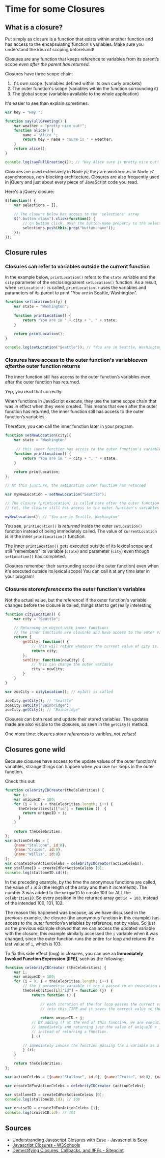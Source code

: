 # Time for some Closures 

## What is a closure?

Put simply as closure is a function that exists within another function and has access to the encapsulating function's variables. Make sure you understand the idea of scoping beforehand!

Closures are any function that keeps reference to variables from its parent’s scope *even after the parent has returned*.

Closures have three scope chain:
1. It's own scope. (variables defined within its own curly brackets)
2. The outer function's scope (variables within the function surrounding it)
3. The global scope (variables available to the whole application)

It's easier to see than explain sometimes:

```javascript
var hey = "Hey ";

function sayFullGreeting() {
    var weather = "pretty nice out!";
    function alice() {
        name = "Alice ";
        return hey + name + "sure is " + weather;
    }
    return alice();
}

console.log(sayFullGreeting()); // "Hey Alice sure is pretty nice out!
```

Closures are used extensively in Node.js; they are workhorses in Node.js’ asynchronous, non-blocking architecture. Closures are also frequently used in jQuery and just about every piece of JavaScript code you read.

Here's a jQuery closure:

```javascript
$(function() {
    var selections = [];
    
    // The closure below has access to the 'selections' array
    $(".button-class").click(function() {
        // on button click, push the button-name property to the selections array
        selections.push(this.prop("button-name"));
    });
});
```

## Closure rules

### Closures can refer to variables outside the current function

In the example below, `printLocation()` refers to the `state` variable and the `city` parameter of the enclosing/parent `setLocation()` function. As a result, when `setLocation()` is called, `printLocation()` uses the variables and parameters of its parent to print "You are in Seattle, Washington".

```javascript
function setLocation(city) {
    var state = "Washington";
    
    function printLocation() {
        return "You are in " + city + ", " + state;
    }
    
    return printLocation();
}

console.log(setLocation("Seattle")); // "You are in Seattle, Washington"
```


### Closures have access to the outer function's variable*even after*the outer function returns 

The inner function still has access to the outer function’s variables even after the outer function has returned. 

Yep, you read that correctly. 

When functions in JavaScript execute, they use the same scope chain that was in effect when they were created. This means that even after the outer function has returned, the inner function still has access to the outer function’s variables. 

Therefore, you can call the inner function later in your program. 

```javascript
function setNewLocation(city){
    var state = "Washington"
    
     // this inner function has access to the outer function's variables, including the parameter​
    function printLocation() {
        return "You are in " + city + ", " + state;
    }
    
    return printLocation;
};

// At this juncture, the setLocation outer function has returned

var myNewLocation = setNewLocation("Seattle");

// The closure (printLocation) is called here after the outer function has returned above​
// Yet, the closure still has access to the outer function's variables and parameter​

myNewLocation(); // "You are in Seattle, Washington"
```

You see, `printLocation()` is *returned* inside the outer `setLocation()` function instead of being immediately called. The value of `currentLocation` is in the inner `printLocation()` function.

The inner `printLocation()` gets executed outside of its lexical scope and still "remembers" its variable (`state`) and parameter (`city`) even though `setLocation()` has completed.

Closures remember their surrounding scope (the outer function) even when it's executed outside its lexical scope! You can call it at any time later in your program!

### Closures store*references*to the outer function's variables

Not the actual value, but the reference! If the outer function's variable changes before the closure is called, things start to get really interesting

```javascript
function cityLocation() {
    var city = "Seattle";
    
    // Returning an object with inner functions
    // The inner functions are closures and have access to the outer vars
    return {
        getCity: function() {
            // This will return whatever the current value of city is.
            return city;
        },
        setCity: function(newCity) {
            // This can change the outer variable
            city = newCity;
        }
    }
}

var zoeCity = cityLocation(); // myId() is called

zoeCity.getCity(); // "Seattle"
zoeCity.setCity("Bainbridge");
zoeCity.getCity(); // "Bainbridge"
```

Closures can both read and update their stored variables. The updates made are also visible to the closures, as seen in the `getCity()` method.

One more time: closures store *references* to varibles, *not values*!

## Closures gone wild

Because closures have access to the update values of the outer function's variables, strange things can happen when you use `for` loops in the outer function.

Check this out:

```javascript
function celebrityIDCreator(theCelebrities) {
    var i;
    var uniqueID = 100;
    for (i = 0; i < theCelebrities.length; i++) {
      theCelebrities[i]["id"] = function ()  {
        return uniqueID + i;
      }
    }
    
    return theCelebrities;
};
var actionCelebs = [
    {name:"Stallone", id:0}, 
    {name:"Cruise", id:0}, 
    {name:"Willis", id:0}
];
var createIdForActionCelebs = celebrityIDCreator(actionCelebs);
var stalloneID = createIdForActionCelebs [0];
console.log(stalloneID.id());
```
In the preceding example, by the time the anonymous functions are called, the value of `i` is 3 (the length of the array and then it increments). The number 3 was added to the `uniqueID` to create 103 for ALL the `celebritiesID`. So every position in the returned array get `id = 103`, instead of the intended 100, 101, 102.

The reason this happened was because, as we have discussed in the previous example, the closure (the anonymous function in this example) has access to the outer function’s variables by reference, not by value. So just as the previous example showed that we can access the updated variable with the closure, this example similarly accessed the `i` variable when it was changed, since the outer function runs the entire `for` loop and returns the last value of `i`, which is 103.

To fix this side effect (bug) in closures, you can use an **Immediately Invoked Function Expression (IIFE)**, such as the following:

```javascript
function celebrityIDCreator (theCelebrities) {
    var i;
    var uniqueID = 100;
    for (i = 0; i < theCelebrities.length; i++) {
        // the j parametric variable is the i passed in on invocation of this IIFE
        theCelebrities[i]["id"] = function (j)  { 
            return function () {
                
                // each iteration of the for loop passes the current value of i
                // into this IIFE and it saves the correct value to the array
            
                return uniqueID + j;
            // BY adding () at the end of this function, we are executing it
            // immediately and returning just the value of uniqueID + j,
            // instead of returning a function.
            } ()
            
        // immediately invoke the function passing the i variable as a parameter
        } (i);
    }

    return theCelebrities;
};

var actionCelebs = [{name:"Stallone", id:0}, {name:"Cruise", id:0}, {name:"Willis", id:0}];

var createIdForActionCelebs = celebrityIDCreator (actionCelebs);

var stalloneID = createIdForActionCelebs [0];
console.log(stalloneID.id); // 100

var cruiseID = createIdForActionCelebs [1];
console.log(cruiseID.id); // 101
```

## Sources

* [Understranding Javascript Closures with Ease - Javascript is Sexy](http://javascriptissexy.com/understand-javascript-closures-with-ease/)
* [Javascript Closures - W3Schools](https://www.w3schools.com/js/js_function_closures.asp)
* [Demystifying Closures, Callbacks, and IIFEs - Sitepoint](https://www.sitepoint.com/demystifying-javascript-closures-callbacks-iifes/)